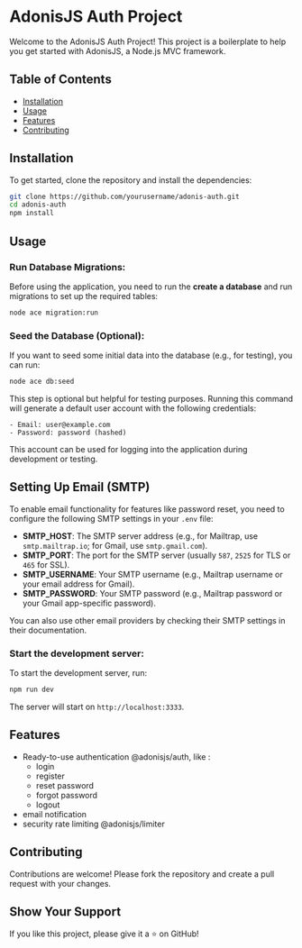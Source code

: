 # AdonisJS Auth Project

Welcome to the AdonisJS Auth Project! This project is a boilerplate to help you get started with AdonisJS, a Node.js MVC framework.

## Table of Contents

- [Installation](#installation)
- [Usage](#usage)
- [Features](#features)
- [Contributing](#contributing)

## Installation

To get started, clone the repository and install the dependencies:

```bash
git clone https://github.com/yourusername/adonis-auth.git
cd adonis-auth
npm install
```

## Usage

### Run Database Migrations:
Before using the application, you need to run the **create a database** and run migrations to set up the required tables:

```bash
node ace migration:run
```

### Seed the Database (Optional):
If you want to seed some initial data into the database (e.g., for testing), you can run:

```bash
node ace db:seed
```
This step is optional but helpful for testing purposes. Running this command will generate a default user account with the following credentials:

    - Email: user@example.com
    - Password: password (hashed)

This account can be used for logging into the application during development or testing.

## Setting Up Email (SMTP)

To enable email functionality for features like password reset, you need to configure the following SMTP settings in your `.env` file:

- **SMTP_HOST**: The SMTP server address (e.g., for Mailtrap, use `smtp.mailtrap.io`; for Gmail, use `smtp.gmail.com`).
- **SMTP_PORT**: The port for the SMTP server (usually `587`, `2525` for TLS or `465` for SSL).
- **SMTP_USERNAME**: Your SMTP username (e.g., Mailtrap username or your email address for Gmail).
- **SMTP_PASSWORD**: Your SMTP password (e.g., Mailtrap password or your Gmail app-specific password).

You can also use other email providers by checking their SMTP settings in their documentation.

### Start the development server:
To start the development server, run:

```bash
npm run dev
```

The server will start on `http://localhost:3333`.

## Features

- Ready-to-use authentication @adonisjs/auth, like :
  - login
  - register
  - reset password
  - forgot password
  - logout
- email notification
- security rate limiting @adonisjs/limiter 

## Contributing

Contributions are welcome! Please fork the repository and create a pull request with your changes.

## Show Your Support

If you like this project, please give it a ⭐️ on GitHub!

